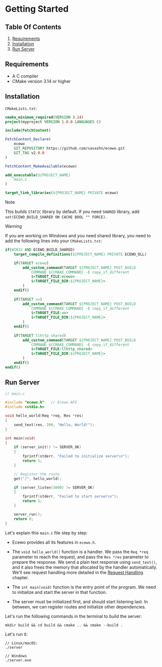# Getting Started

## Table Of Contents

1. [Requirements](#requirements)
2. [Installation](#installation)
3. [Run Server](#run-server)

## Requirements

- A C compiler
- CMake version 3.14 or higher

## Installation

`CMakeLists.txt`:
```cmake
cmake_minimum_required(VERSION 3.14)
project(myproject VERSION 1.0.0 LANGUAGES C)

include(FetchContent)

FetchContent_Declare(
    ecewo
    GIT_REPOSITORY https://github.com/savashn/ecewo.git
    GIT_TAG v2.0.0
)

FetchContent_MakeAvailable(ecewo)

add_executable(${PROJECT_NAME} 
    main.c
)

target_link_libraries(${PROJECT_NAME} PRIVATE ecewo)
```

> [!NOTE]
>
> This builds `STATIC` library by default. If you need `SHARED` library, add `set(ECEWO_BUILD_SHARED ON CACHE BOOL "" FORCE)`.

> [!WARNING]
>
> If you are working on Windows and you need shared library, you need to add the following lines into your `CMakeLists.txt`:

```cmake
if(WIN32 AND ECEWO_BUILD_SHARED)
    target_compile_definitions(${PROJECT_NAME} PRIVATE ECEWO_DLL)

    if(TARGET ecewo)
        add_custom_command(TARGET ${PROJECT_NAME} POST_BUILD
            COMMAND ${CMAKE_COMMAND} -E copy_if_different
            $<TARGET_FILE:ecewo>
            $<TARGET_FILE_DIR:${PROJECT_NAME}>
        )
    endif()
    
    if(TARGET uv)
        add_custom_command(TARGET ${PROJECT_NAME} POST_BUILD
            COMMAND ${CMAKE_COMMAND} -E copy_if_different
            $<TARGET_FILE:uv>
            $<TARGET_FILE_DIR:${PROJECT_NAME}>
        )
    endif()
    
    if(TARGET llhttp_shared)
        add_custom_command(TARGET ${PROJECT_NAME} POST_BUILD
            COMMAND ${CMAKE_COMMAND} -E copy_if_different
            $<TARGET_FILE:llhttp_shared>
            $<TARGET_FILE_DIR:${PROJECT_NAME}>
        )
    endif()
endif()
```

## Run Server

```c
// main.c

#include "ecewo.h"   // Ecewo API
#include <stdio.h>

void hello_world(Req *req, Res *res)
{
    send_text(res, 200, "Hello, World!");
}

int main(void)
{
    if (server_init() != SERVER_OK)
    {
        fprintf(stderr, "Failed to initialize server\n");
        return 1;
    }

    // Register the route
    get("/", hello_world);

    if (server_listen(3000) != SERVER_OK)
    {
        fprintf(stderr, "Failed to start server\n");
        return 1;
    }

    server_run();
    return 0;
}
```

Let's explain this `main.c` file step by step:

- Ecewo provides all its features in `ecewo.h`.

- The `void hello_world()` function is a handler. We pass the `Req *req` parameter to reach the request, and pass the `Res *res` parameter to prepare the response. We send a plain text response using `send_text()`, and it also frees the memory that allocated by the handler automatically. We'll see request handling more detailed in the [Request Handling](docs/request_handling.md) chapter.

- The `int main(void)` function is the entry point of the program. We need to initialize and start the server in that function.

- The server must be initialized first, and should start listening last. In between, we can register routes and initialize other dependencies.

Let's run the following commands in the terminal to build the server:

```shell
mkdir build && cd build && cmake .. && cmake --build .
```

Let's run it:
```shell
// Linux/macOS:
./server

// Windows
./server.exe
```
